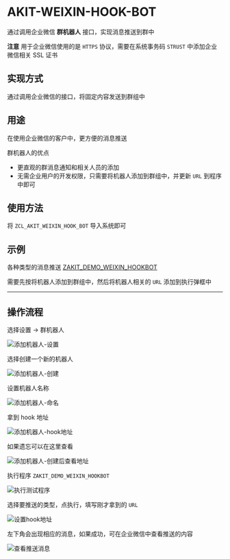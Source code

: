# AKIT-WEIXIN-HOOK-BOT

通过调用企业微信 **群机器人** 接口，实现消息推送到群中

**注意** 用于企业微信使用的是 `HTTPS` 协议，需要在系统事务码 `STRUST` 中添加企业微信相关 SSL 证书

## 实现方式

通过调用企业微信的接口，将固定内容发送到群组中

## 用途

在使用企业微信的客户中，更方便的消息推送

群机器人的优点

- 更直观的群消息通知和相关人员的添加
- 无需企业用户的开发权限，只需要将机器人添加到群组中，并更新 `URL` 到程序中即可

## 使用方法

将 `ZCL_AKIT_WEIXIN_HOOK_BOT` 导入系统即可

## 示例

各种类型的消息推送 [ZAKIT_DEMO_WEIXIN_HOOKBOT](./ZAKIT_DEMO_WEIXIN_HOOKBOT.abap)

需要先按将机器人添加到群组中，然后将机器人相关的 `URL` 添加到执行弹框中

---

## 操作流程

选择设置 -> 群机器人

![添加机器人-设置](attachments/im230522105127.png)

选择创建一个新的机器人

![添加机器人-创建](attachments/im230522105156.png)

设置机器人名称

![添加机器人-命名](attachments/im230522105226.png)

拿到 hook 地址

![添加机器人-hook地址](attachments/im230522105252.png)

如果遗忘可以在这里查看

![添加机器人-创建后查看地址](attachments/im230522105330.png)

执行程序 `ZAKIT_DEMO_WEIXIN_HOOKBOT`

![执行测试程序](attachments/im230522105346.png)

选择要推送的类型，点执行，填写刚才拿到的 `URL`

![设置hook地址](attachments/im230522105410.png)

左下角会出现相应的消息，如果成功，可在企业微信中查看推送的内容

![查看推送消息](attachments/im230522105515.png)

